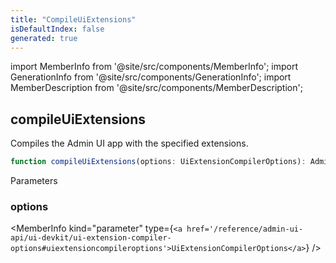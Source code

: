 ```yaml
---
title: "CompileUiExtensions"
isDefaultIndex: false
generated: true
---
```

<!-- This file was generated from the Vendure source. Do not modify. Instead, re-run the "docs:build" script -->
import MemberInfo from '@site/src/components/MemberInfo';
import GenerationInfo from '@site/src/components/GenerationInfo';
import MemberDescription from '@site/src/components/MemberDescription';


## compileUiExtensions

<GenerationInfo sourceFile="packages/ui-devkit/src/compiler/compile.ts" sourceLine="35" packageName="@vendure/ui-devkit" />

Compiles the Admin UI app with the specified extensions.

```ts title="Signature"
function compileUiExtensions(options: UiExtensionCompilerOptions): AdminUiAppConfig | AdminUiAppDevModeConfig
```
Parameters

### options

<MemberInfo kind="parameter" type={`<a href='/reference/admin-ui-api/ui-devkit/ui-extension-compiler-options#uiextensioncompileroptions'>UiExtensionCompilerOptions</a>`} />

